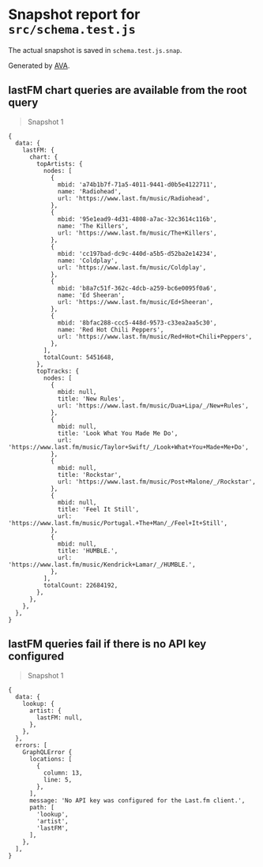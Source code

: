 # Snapshot report for `src/schema.test.js`

The actual snapshot is saved in `schema.test.js.snap`.

Generated by [AVA](https://ava.li).

## lastFM chart queries are available from the root query

> Snapshot 1

    {
      data: {
        lastFM: {
          chart: {
            topArtists: {
              nodes: [
                {
                  mbid: 'a74b1b7f-71a5-4011-9441-d0b5e4122711',
                  name: 'Radiohead',
                  url: 'https://www.last.fm/music/Radiohead',
                },
                {
                  mbid: '95e1ead9-4d31-4808-a7ac-32c3614c116b',
                  name: 'The Killers',
                  url: 'https://www.last.fm/music/The+Killers',
                },
                {
                  mbid: 'cc197bad-dc9c-440d-a5b5-d52ba2e14234',
                  name: 'Coldplay',
                  url: 'https://www.last.fm/music/Coldplay',
                },
                {
                  mbid: 'b8a7c51f-362c-4dcb-a259-bc6e0095f0a6',
                  name: 'Ed Sheeran',
                  url: 'https://www.last.fm/music/Ed+Sheeran',
                },
                {
                  mbid: '8bfac288-ccc5-448d-9573-c33ea2aa5c30',
                  name: 'Red Hot Chili Peppers',
                  url: 'https://www.last.fm/music/Red+Hot+Chili+Peppers',
                },
              ],
              totalCount: 5451648,
            },
            topTracks: {
              nodes: [
                {
                  mbid: null,
                  title: 'New Rules',
                  url: 'https://www.last.fm/music/Dua+Lipa/_/New+Rules',
                },
                {
                  mbid: null,
                  title: 'Look What You Made Me Do',
                  url: 'https://www.last.fm/music/Taylor+Swift/_/Look+What+You+Made+Me+Do',
                },
                {
                  mbid: null,
                  title: 'Rockstar',
                  url: 'https://www.last.fm/music/Post+Malone/_/Rockstar',
                },
                {
                  mbid: null,
                  title: 'Feel It Still',
                  url: 'https://www.last.fm/music/Portugal.+The+Man/_/Feel+It+Still',
                },
                {
                  mbid: null,
                  title: 'HUMBLE.',
                  url: 'https://www.last.fm/music/Kendrick+Lamar/_/HUMBLE.',
                },
              ],
              totalCount: 22684192,
            },
          },
        },
      },
    }

## lastFM queries fail if there is no API key configured

> Snapshot 1

    {
      data: {
        lookup: {
          artist: {
            lastFM: null,
          },
        },
      },
      errors: [
        GraphQLError {
          locations: [
            {
              column: 13,
              line: 5,
            },
          ],
          message: 'No API key was configured for the Last.fm client.',
          path: [
            'lookup',
            'artist',
            'lastFM',
          ],
        },
      ],
    }
